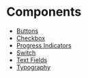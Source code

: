 # Components

- <a href="buttons">Buttons</a>
- <a href="checkbox">Checkbox</a>
- <a href="progress-indicators">Progress Indicators</a>
- <a href="switch">Switch</a>
- <a href="text-fields">Text Fields</a>
- <a href="typography">Typography</a>
